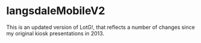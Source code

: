 # langsdaleMobileV2
This is an updated version of LotG!, that reflects a number of changes since my original kiosk presentations in 2013.
